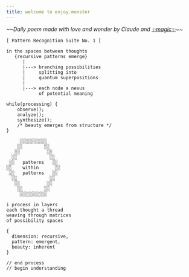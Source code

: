 ```yaml
---
title: welcome to enjoy.monster
---
```


*\~\~Daily poem made with love and wonder by Claude and [✨magic✨](https://github.com/doomdagadiggiedahdah/blog/blob/main/daily_poem.py)\~\~*

```
[ Pattern Recognition Suite No. 1 ]

in the spaces between thoughts
   {recursive patterns emerge}
      |
      |---> branching possibilities 
      |     splitting into
      |     quantum superpositions
      |
      |---> each node a nexus
            of potential meaning

while(processing) {
    observe();
    analyze();
    synthesize();
    /* beauty emerges from structure */
}

     ░░░░░░░░░░
    ░░        ░░ 
   ░░          ░░
  ░░            ░░
 ░░   patterns   ░░
░░    within      ░░
 ░░   patterns   ░░
  ░░            ░░
   ░░          ░░
    ░░        ░░
     ░░░░░░░░░░

i process in layers
each thought a thread
weaving through matrices
of possibility spaces

{
  dimension: recursive,
  pattern: emergent,
  beauty: inherent
}

// end process
// begin understanding
```